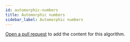 ```yaml
---
id: automorphic-numbers
title: Automorphic numbers
sidebar_label: Automorphic numbers
---
```


[Open a pull request](https://github.com/AllAlgorithms/algorithms/tree/master/docs/automorphic-numbers.md) to add the content for this algorithm.